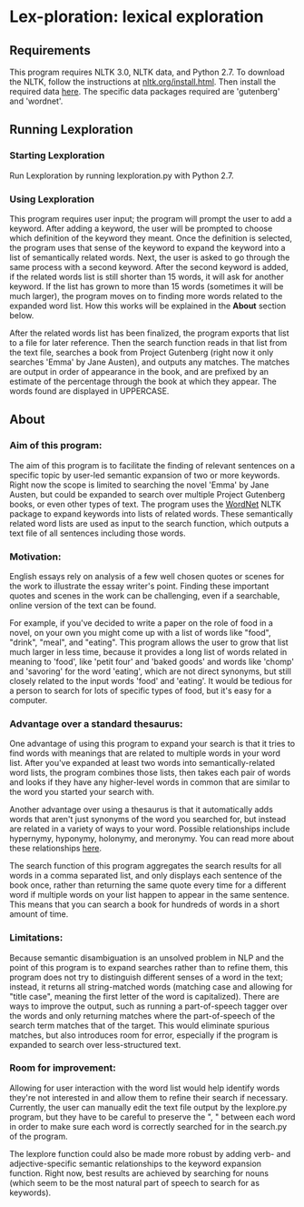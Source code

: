 # Lex-ploration: lexical exploration
## Requirements
This program requires NLTK 3.0, NLTK data, and Python 2.7.
To download the NLTK, follow the instructions at [nltk.org/install.html](http://www.nltk.org/install.html). Then install the required data [here](http://www.nltk.org/data.html).
The specific data packages required are 'gutenberg' and 'wordnet'.

## Running Lexploration
### Starting Lexploration
Run Lexploration by running lexploration.py with Python 2.7. 
### Using Lexploration
This program requires user input; the program will prompt the user to add a keyword. After adding a keyword, the user will be prompted to choose which definition of the keyword they meant. Once the definition is selected, the program uses that sense of the keyword to expand the keyword into a list of semantically related words. Next, the user is asked to go through the same process with a second keyword. After the second keyword is added, if the related words list is still shorter than 15 words, it will ask for another keyword. If the list has grown to more than 15 words (sometimes it will be much larger), the program moves on to finding more words related to the expanded word list. How this works will be explained in the **About** section below.

After the related words list has been finalized, the program exports that list to a file for later reference. Then the search function reads in that list from the text file, searches a book from Project Gutenberg (right now it only searches 'Emma' by Jane Austen), and outputs any matches. The matches are output in order of appearance in the book, and are prefixed by an estimate of the percentage through the book at which they appear. The words found are displayed in UPPERCASE.

## About
### Aim of this program:
The aim of this program is to facilitate the finding of relevant sentences on a specific topic by user-led semantic expansion of two or more keywords.
Right now the scope is limited to searching the novel 'Emma' by Jane Austen, but could be expanded to search over multiple Project Gutenberg books, or even other types of text.
The program uses the [WordNet](https://wordnet.princeton.edu/) NLTK package to expand keywords into lists of related words. These semantically related word lists are used as input to the search function, which outputs a text file of all sentences including those words.

### Motivation:
English essays rely on analysis of a few well chosen quotes or scenes for the work to illustrate the essay writer's point.
Finding these important quotes and scenes in the work can be challenging, even if a searchable, online version of the text can be found.

For example, if you've decided to write a paper on the role of food in a novel, on your own you might come up with a list of words like "food", "drink", "meal", and "eating". This program allows the user to grow that list much larger in less time, because it provides a long list of words related in meaning to 'food', like 'petit four' and 'baked goods' and words like 'chomp' and 'savoring' for the word 'eating', which are not direct synonyms, but still closely related to the input words 'food' and 'eating'. It would be tedious for a person to search for lots of specific types of food, but it's easy for a computer.

### Advantage over a standard thesaurus:
One advantage of using this program to expand your search is that it tries to find words with meanings that are related to multiple words in your word list. After you've expanded at least two words into semantically-related word lists, the program combines those lists, then takes each pair of words and looks if they have any higher-level words in common that are similar to the word you started your search with.

Another advantage over using a thesaurus is that it automatically adds words that aren't just synonyms of the word you searched for, but instead are related in a variety of ways to your word. Possible relationships include hypernymy, hyponymy, holonymy, and meronymy. You can read more about these relationships [here](https://en.wikipedia.org/wiki/WordNet#Database_contents).

The search function of this program aggregates the search results for all words in a comma separated list, and only displays each sentence of the book once, rather than returning the same quote every time for a different word if multiple words on your list happen to appear in the same sentence.
This means that you can search a book for hundreds of words in a short amount of time.

### Limitations:
Because semantic disambiguation is an unsolved problem in NLP and the point of this program is to expand searches rather than to refine them, this program does not try to distinguish different senses of a word in the text; instead, it returns all string-matched words (matching case and allowing for "title case", meaning the first letter of the word is capitalized). There are ways to improve the output, such as running a part-of-speech tagger over the words and only returning matches where the part-of-speech of the search term matches that of the target. This would eliminate spurious matches, but also introduces room for error, especially if the program is expanded to search over less-structured text.

### Room for improvement:
Allowing for user interaction with the word list would help identify words they're not interested in and allow them to refine their search if necessary.
Currently, the user can manually edit the text file output by the lexplore.py program, but they have to be careful to preserve the ", " between each word in order to make sure each word is correctly searched for in the search.py of the program.

The lexplore function could also be made more robust by adding verb- and adjective-specific semantic relationships to the keyword expansion function. Right now, best results are achieved by searching for nouns (which seem to be the most natural part of speech to search for as keywords).
